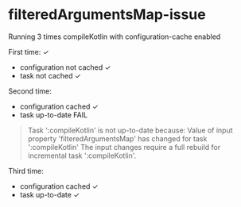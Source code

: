 # filteredArgumentsMap-issue

Running 3 times compileKotlin with configuration-cache enabled

First time: ✓
 - configuration not cached ✓
 - task not cached ✓

Second time:
 - configuration cached ✓
 - task up-to-date FAIL
 > Task ':compileKotlin' is not up-to-date because:
  Value of input property 'filteredArgumentsMap' has changed for task ':compileKotlin'
The input changes require a full rebuild for incremental task ':compileKotlin'.
 
Third time:
 - configuration cached ✓
 - task up-to-date ✓
